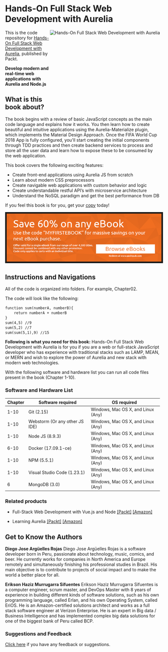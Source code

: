 # Hands-On Full Stack Web Development with Aurelia

<a href="https://www.packtpub.com/web-development/hands-full-stack-web-development-aurelia?utm_source=github&utm_medium=repository&utm_campaign=9781788833202"><img src="https://dz13w8afd47il.cloudfront.net/sites/default/files/imagecache/ppv4_main_book_cover/B09593_MockupCover.png" alt="Hands-On Full Stack Web Development with Aurelia" height="256px" align="right"></a>

This is the code repository for [Hands-On Full Stack Web Development with Aurelia](https://www.packtpub.com/web-development/hands-full-stack-web-development-aurelia?utm_source=github&utm_medium=repository&utm_campaign=9781788833202), published by Packt.

**Develop modern and real-time web applications with Aurelia and Node.js**

## What is this book about?

The book begins with a review of basic JavaScript concepts as the main code language and explains how it works. You then learn how to create beautiful and intuitive applications using the Aurelia-Materialize plugin, which implements the Material Design Approach. Once the FIFA World Cup 2018 App is fully configured, you'll start creating the initial components through TDD practices and then create backend services to process and store all the user data and learn how to expose these to be consumed by the web application.

This book covers the following exciting features: 
* Create front-end applications using Aurelia JS from scratch
* Learn about modern CSS preprocessors
* Create navigable web applications with custom behavior and logic
* Create understandable restful API’s with microservice architecture
* Understand the NoSQL paradigm and get the best performance from DB

If you feel this book is for you, get your [copy](https://www.amazon.com/dp/1788833201) today!

<a href="https://www.packtpub.com/?utm_source=github&utm_medium=banner&utm_campaign=GitHubBanner"><img src="https://raw.githubusercontent.com/PacktPublishing/GitHub/master/GitHub.png" 
alt="https://www.packtpub.com/" border="5" /></a>


## Instructions and Navigations
All of the code is organized into folders. For example, Chapter02.

The code will look like the following:
```
function sum(numberA, numberB){
    return numberA + numberB
}
sum(4,5) //9
sum(5,2) //7
sum(sum(5,1),9) //15
```

**Following is what you need for this book:**
Hands-On Full Stack Web Development with Aurelia is for you if you are a web or full-stack JavaScript developer who has experience with traditional stacks such as LAMP, MEAN, or MERN and wish to explore the power of Aurelia and new stack with modern web technologies.

With the following software and hardware list you can run all code files present in the book (Chapter 1-10).

### Software and Hardware List

| Chapter    | Software required                         |     OS required                    |
| --------   | ------------------------------------------|------------------------------------|
| 1-10       | Git (2.15)                                | Windows, Mac OS X, and Linux (Any) |
| 1-10       | Webstorm (Or any other JS IDE)            | Windows, Mac OS X, and Linux (Any) |
| 1-10       | Node JS (8.9.3)                           | Windows, Mac OS X, and Linux (Any) |
| 6-10       | Docker (17.09.1-ce)                       | Windows, Mac OS X, and Linux (Any) |
| 1-10       | NPM (5.5.1)                               | Windows, Mac OS X, and Linux (Any) |
| 1-10       | Visual Studio Code (1.23.1)               | Windows, Mac OS X, and Linux (Any) |
| 6          | MongoDB (3.0)                             | Windows, Mac OS X, and Linux (Any) |



### Related products
* Full-Stack Web Development with Vue.js and Node [[Packt]](https://www.packtpub.com/web-development/full-stack-web-development-vuejs-and-node?utm_source=github&utm_medium=repository&utm_campaign=9781788831147) [[Amazon]](https://www.amazon.com/dp/1788831144)

* Learning Aurelia [[Packt]](https://www.packtpub.com/web-development/learning-aurelia?utm_source=github&utm_medium=repository&utm_campaign=9781785889677) [[Amazon]](https://www.amazon.com/dp/1785889672)

## Get to Know the Authors
**Diego Jose Argüelles Rojas**
Diego Jose Argüelles Rojas is a software developer born in Peru, passionate about technology, music, comics, and beer. He currently works for companies in North America and Europe remotely and simultaneously finishing his professional studies in Brazil. His main objective is to contribute to projects of social impact and to make the world a better place for all.

**Erikson Haziz Murrugarra Sifuentes**
Erikson Haziz Murrugarra Sifuentes is a computer engineer, scrum master, and DevOps Master with 8 years of experience in building different kinds of software solutions, such as his own programming language, called Erlan, and his own Operating System, called EriOS. He is an Amazon-certified solutions architect and works as a full stack software engineer at Verizon Enterprise. He is an expert in Big data / Business Intelligence and has implemented complex big data solutions for one of the biggest bank of Peru called BCP.


### Suggestions and Feedback
[Click here](https://docs.google.com/forms/d/e/1FAIpQLSdy7dATC6QmEL81FIUuymZ0Wy9vH1jHkvpY57OiMeKGqib_Ow/viewform) if you have any feedback or suggestions.
